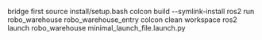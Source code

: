 bridge first
source install/setup.bash
colcon build --symlink-install
ros2 run robo_warehouse robo_warehouse_entry
colcon clean workspace
ros2 launch robo_warehouse minimal_launch_file.launch.py